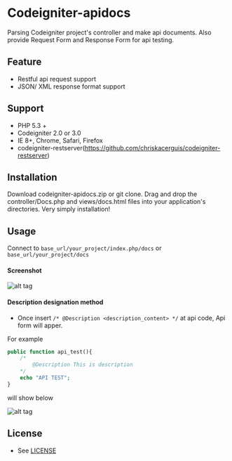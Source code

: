 # Codeigniter-apidocs

Parsing Codeigniter project's controller and make api documents. Also provide Request Form and Response Form for api testing.

## Feature
+ Restful api request support 
+ JSON/ XML response format support

## Support

+ PHP 5.3 +
+ Codeigniter 2.0 or 3.0
+ IE 8+, Chrome, Safari, Firefox
+ codeigniter-restserver(https://github.com/chriskacerguis/codeigniter-restserver)

## Installation

Download codeigniter-apidocs.zip or git clone. Drag and drop the controller/Docs.php and views/docs.html files into your application's directories. 
Very simply installation!

## Usage

Connect to `base_url/your_project/index.php/docs` or `base_url/your_project/docs`

#### Screenshot

![alt tag](https://cdn.rawgit.com/myartame/codeigniter-apidocs/develop/assets/img/docs_screenshot.png)

#### Description designation method

+ Once insert `/* @Description <description_content> */` at api code, Api form will apper. 

For example
```php
public function api_test(){
	/*
		@Description This is description 
	*/
	echo "API TEST";
}
```


will show below

![alt tag](https://cdn.rawgit.com/myartame/codeigniter-apidocs/develop/assets/img/description_screenshot.png)

## License

+ See [LICENSE](https://https://cdn.rawgit.com/myartame/codeigniter-apidocs/master/LICENSE)
